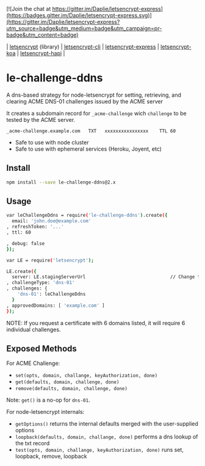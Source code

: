[![Join the chat at https://gitter.im/Daplie/letsencrypt-express](https://badges.gitter.im/Daplie/letsencrypt-express.svg)](https://gitter.im/Daplie/letsencrypt-express?utm_source=badge&utm_medium=badge&utm_campaign=pr-badge&utm_content=badge)

| [letsencrypt](https://github.com/Daplie/node-letsencrypt) (library)
| [letsencrypt-cli](https://github.com/Daplie/letsencrypt-cli)
| [letsencrypt-express](https://github.com/Daplie/letsencrypt-express)
| [letsencrypt-koa](https://github.com/Daplie/letsencrypt-koa)
| [letsencrypt-hapi](https://github.com/Daplie/letsencrypt-hapi)
|

le-challenge-ddns
================

A dns-based strategy for node-letsencrypt for setting, retrieving,
and clearing ACME DNS-01 challenges issued by the ACME server

It creates a subdomain record for `_acme-challenge` wich `challenge`
to be tested by the ACME server.

```
_acme-challenge.example.com   TXT   xxxxxxxxxxxxxxxx    TTL 60
```

* Safe to use with node cluster
* Safe to use with ephemeral services (Heroku, Joyent, etc)

Install
-------

```bash
npm install --save le-challenge-ddns@2.x
```

Usage
-----

```bash
var leChallengeDdns = require('le-challenge-ddns').create({
  email: 'john.doe@example.com'
, refreshToken: '...'
, ttl: 60

, debug: false
});

var LE = require('letsencrypt');

LE.create({
  server: LE.stagingServerUrl                               // Change to LE.productionServerUrl in production
, challengeType: 'dns-01'
, challenges: {
    'dns-01': leChallengeDdns
  }
, approvedDomains: [ 'example.com' ]
});
```

NOTE: If you request a certificate with 6 domains listed,
it will require 6 individual challenges.

Exposed Methods
---------------

For ACME Challenge:

* `set(opts, domain, challange, keyAuthorization, done)`
* `get(defaults, domain, challenge, done)`
* `remove(defaults, domain, challenge, done)`

Note: `get()` is a no-op for `dns-01`.

For node-letsencrypt internals:

* `getOptions()` returns the internal defaults merged with the user-supplied options
* `loopback(defaults, domain, challange, done)` performs a dns lookup of the txt record
* `test(opts, domain, challange, keyAuthorization, done)` runs set, loopback, remove, loopback
